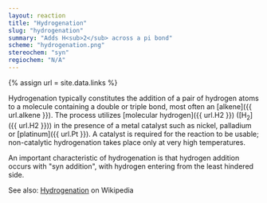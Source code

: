 ```yaml
---
layout: reaction
title: "Hydrogenation"
slug: "hydrogenation"
summary: "Adds H<sub>2</sub> across a pi bond"
scheme: "hydrogenation.png"
stereochem: "syn"
regiochem: "N/A"
---
```

{% assign url = site.data.links %}

Hydrogenation typically constitutes the addition of a pair of hydrogen atoms to a molecule containing a double or triple bond, most often an [alkene]({{ url.alkene }}). The process utilizes [molecular hydrogen]({{ url.H2 }}) ([H<sub>2</sub>]({{ url.H2 }})) in the presence of a metal catalyst such as nickel, palladium or [platinum]({{ url.Pt }}). A catalyst is required for the reaction to be usable; non-catalytic hydrogenation takes place only at very high temperatures.


An important characteristic of hydrogenation is that hydrogen addition occurs with "syn addition", with hydrogen entering from the least hindered side.


See also: [Hydrogenation](https://en.wikipedia.org/wiki/Hydrogenation) on Wikipedia
